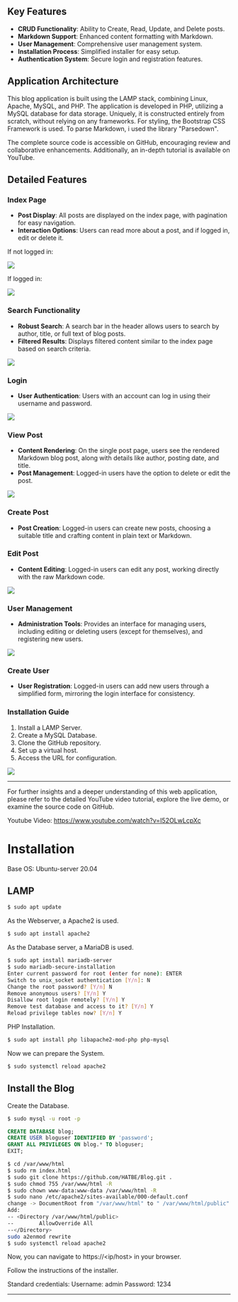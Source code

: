  ## Key Features

- **CRUD Functionality**: Ability to Create, Read, Update, and Delete posts.
- **Markdown Support**: Enhanced content formatting with Markdown.
- **User Management**: Comprehensive user management system.
- **Installation Process**: Simplified installer for easy setup.
- **Authentication System**: Secure login and registration features.

## Application Architecture

This blog application is built using the LAMP stack, combining Linux, Apache, MySQL, and PHP. The application is developed in PHP, utilizing a MySQL database for data storage. Uniquely, it is constructed entirely from scratch, without relying on any frameworks. For styling, the Bootstrap CSS Framework is used. To parse Markdown, i used the library "Parsedown".

The complete source code is accessible on GitHub, encouraging review and collaborative enhancements. Additionally, an in-depth tutorial is available on YouTube.

## Detailed Features

### Index Page

- **Post Display**: All posts are displayed on the index page, with pagination for easy navigation.
- **Interaction Options**: Users can read more about a post, and if logged in, edit or delete it.

If not logged in:

![](./.img/1.png)

If logged in:

![](./.img/3.png)

### Search Functionality

- **Robust Search**: A search bar in the header allows users to search by author, title, or full text of blog posts.
- **Filtered Results**: Displays filtered content similar to the index page based on search criteria.

![](./.img/7.png)

### Login

- **User Authentication**: Users with an account can log in using their username and password.

![](./.img/2.png)

### View Post

- **Content Rendering**: On the single post page, users see the rendered Markdown blog post, along with details like author, posting date, and title.
- **Post Management**: Logged-in users have the option to delete or edit the post.

![](./.img/4.png)

### Create Post

- **Post Creation**: Logged-in users can create new posts, choosing a suitable title and crafting content in plain text or Markdown.

### Edit Post

- **Content Editing**: Logged-in users can edit any post, working directly with the raw Markdown code.

![](./.img/5.png)

### User Management

- **Administration Tools**: Provides an interface for managing users, including editing or deleting users (except for themselves), and registering new users.

![](./.img/6.png)

### Create User

- **User Registration**: Logged-in users can add new users through a simplified form, mirroring the login interface for consistency.

### Installation Guide

1. Install a LAMP Server.
2. Create a MySQL Database.
3. Clone the GitHub repository.
4. Set up a virtual host.
5. Access the URL for configuration.

![](./.img/8.png)

---

For further insights and a deeper understanding of this web application, please refer to the detailed YouTube video tutorial, explore the live demo, or examine the source code on GitHub.

Youtube Video: https://www.youtube.com/watch?v=I52OLwLcpXc

# Installation

Base OS: Ubuntu-server 20.04

## LAMP

``` bash
$ sudo apt update
```

As the Webserver, a Apache2 is used.

``` bash
$ sudo apt install apache2
```

As the Database server, a MariaDB is used.

``` bash
$ sudo apt install mariadb-server
$ sudo mariadb-secure-installation
Enter current password for root (enter for none): ENTER
Switch to unix_socket authentication [Y/n]: N
Change the root password? [Y/n] N
Remove anonymous users? [Y/n] Y
Disallow root login remotely? [Y/n] Y
Remove test database and access to it? [Y/n] Y
Reload privilege tables now? [Y/n] Y
```  

PHP Installation.

``` bash
$ sudo apt install php libapache2-mod-php php-mysql
```

Now we can prepare the System.

``` bash
$ sudo systemctl reload apache2
```

## Install the Blog

Create the Database.

``` bash
$ sudo mysql -u root -p
```

``` SQL
CREATE DATABASE blog;
CREATE USER bloguser IDENTIFIED BY 'password';
GRANT ALL PRIVILEGES ON blog.* TO bloguser;
EXIT;
```

``` bash
$ cd /var/www/html
$ sudo rm index.html
$ sudo git clone https://github.com/HATBE/Blog.git .
$ sudo chmod 755 /var/www/html -R
$ sudo chown www-data:www-data /var/www/html -R
$ sudo nano /etc/apache2/sites-available/000-default.conf
change -> DocumentRoot from "/var/www/html" to " /var/www/html/public"
Add: 
-- <Directory /var/www/html/public>
--        AllowOverride All
--</Directory>
sudo a2enmod rewrite
$ sudo systemctl reload apache2
```

Now, you can navigate to https://<ip/host> in your browser.

Follow the instructions of the installer.

Standard credentials:
Username: admin
Password: 1234

---